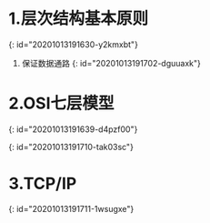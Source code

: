 # 1.层次结构基本原则
{: id="20201013191630-y2kmxbt"}

1. 保证数据通路
{: id="20201013191702-dguuaxk"}

# 2.OSI七层模型
{: id="20201013191639-d4pzf00"}

{: id="20201013191710-tak03sc"}

# 3.TCP/IP
{: id="20201013191711-1wsugxe"}
